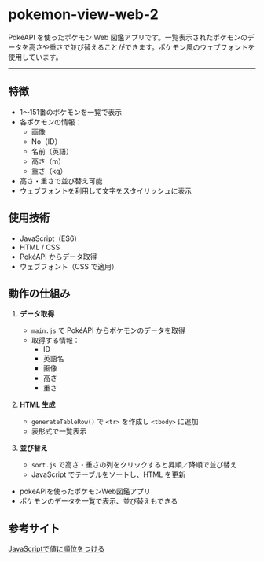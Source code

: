 # pokemon-view-web-2
PokéAPI を使ったポケモン Web 図鑑アプリです。一覧表示されたポケモンのデータを高さや重さで並び替えることができます。ポケモン風のウェブフォントを使用しています。

---

## 特徴
- 1～151番のポケモンを一覧で表示
- 各ポケモンの情報：
  - 画像
  - No（ID）
  - 名前（英語）
  - 高さ（m）
  - 重さ（kg）
- 高さ・重さで並び替え可能
- ウェブフォントを利用して文字をスタイリッシュに表示

## 使用技術
- JavaScript（ES6）
- HTML / CSS
- [PokéAPI](https://pokeapi.co/) からデータ取得
- ウェブフォント（CSS で適用）

## 動作の仕組み
1. **データ取得**
   - `main.js` で PokéAPI からポケモンのデータを取得
   - 取得する情報：
     - ID
     - 英語名
     - 画像
     - 高さ
     - 重さ

2. **HTML 生成**
   - `generateTableRow()` で `<tr>` を作成し `<tbody>` に追加
   - 表形式で一覧表示

3. **並び替え**
   - `sort.js` で高さ・重さの列をクリックすると昇順／降順で並び替え
   - JavaScript でテーブルをソートし、HTML を更新

* pokeAPIを使ったポケモンWeb図鑑アプリ
* ポケモンのデータを一覧で表示、並び替えもできる

## 参考サイト
[JavaScriptで値に順位をつける](https://teratail.com/questions/195973)
